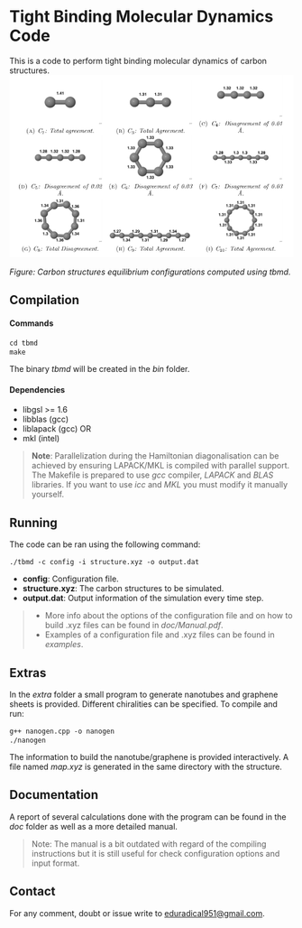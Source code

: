 Tight Binding Molecular Dynamics Code
=================================

This is a code to perform tight binding molecular dynamics of carbon structures.
![alt text](extra/carbon_structures.png)

*Figure: Carbon structures equilibrium configurations computed using tbmd.*

Compilation
------------------
#### Commands
    cd tbmd
    make
The binary *tbmd* will be created in the *bin* folder.

#### Dependencies

- libgsl >= 1.6
- libblas (gcc)
- liblapack (gcc)
OR
- mkl (intel)

> **Note**: Parallelization during the Hamiltonian diagonalisation can be achieved by ensuring LAPACK/MKL is compiled with parallel support. The Makefile is prepared to use *gcc* compiler, *LAPACK* and *BLAS* libraries. If you want to use *icc* and *MKL* you must modify it manually yourself.

Running
------------
The code can be ran using the following command:

    ./tbmd -c config -i structure.xyz -o output.dat
    
- **config**: Configuration file.
- **structure.xyz**: The carbon structures to be simulated.
- **output.dat**: Output information of the simulation every time step.

> - More info about the options of the configuration file and on how to build .xyz files can be found in *doc/Manual.pdf*.
> - Examples of a configuration file and .xyz files can be found in *examples*.

Extras
---------
In the *extra* folder a small program to generate nanotubes and graphene sheets is provided. Different chiralities can be specified. To compile and run:

    g++ nanogen.cpp -o nanogen
    ./nanogen

The information to build the nanotube/graphene is provided interactively. A file named *map.xyz* is generated in the same directory with the structure.

 Documentation
----------------------
A report of several calculations done with the program can be found in the *doc* folder as well as a more detailed manual.

>Note: The manual is  a bit outdated with regard of the compiling instructions but it is still useful for check configuration options and input format.

 Contact
-------------
For any comment, doubt or issue write to <eduradical951@gmail.com>.
